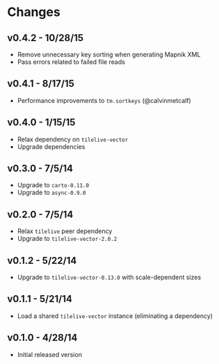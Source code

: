 # Changes

## v0.4.2 - 10/28/15

* Remove unnecessary key sorting when generating Mapnik XML
* Pass errors related to failed file reads

## v0.4.1 - 8/17/15

* Performance improvements to `tm.sortkeys` (@calvinmetcalf)

## v0.4.0 - 1/15/15

* Relax dependency on `tilelive-vector`
* Upgrade dependencies

## v0.3.0 - 7/5/14

* Upgrade to `carto-0.11.0`
* Upgrade to `async-0.9.0`

## v0.2.0 - 7/5/14

* Relax `tilelive` peer dependency
* Upgrade to `tilelive-vector-2.0.2`

## v0.1.2 - 5/22/14

* Upgrade to `tilelive-vector-0.13.0` with scale-dependent sizes

## v0.1.1 - 5/21/14

* Load a shared `tilelive-vector` instance (eliminating a dependency)

## v0.1.0 - 4/28/14

* Initial released version
